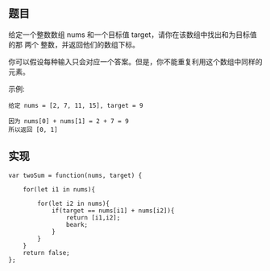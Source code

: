 ## 题目

给定一个整数数组 nums 和一个目标值 target，请你在该数组中找出和为目标值的那 两个 整数，并返回他们的数组下标。

你可以假设每种输入只会对应一个答案。但是，你不能重复利用这个数组中同样的元素。

示例:

```
给定 nums = [2, 7, 11, 15], target = 9

因为 nums[0] + nums[1] = 2 + 7 = 9
所以返回 [0, 1]

```

## 实现

```
var twoSum = function(nums, target) {

    for(let i1 in nums){

        for(let i2 in nums){
            if(target == nums[i1] + nums[i2]){
                return [i1,i2];
                beark;
            }
        }
    }
    return false;
};
```
